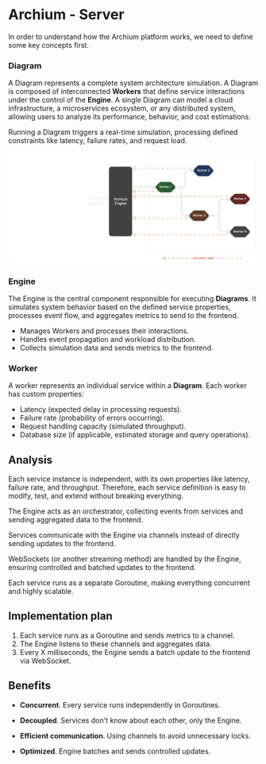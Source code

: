 # Archium - Server

In order to understand how the Archium platform works, we need to define some key concepts first.

### Diagram

A Diagram represents a complete system architecture simulation. A Diagram is composed of interconnected **Workers** that define service interactions under the control of the **Engine**. A single Diagram can model a cloud infrastructure, a microservices ecosystem, or any distributed system, allowing users to analyze its performance, behavior, and cost estimations.

Running a Diagram triggers a real-time simulation, processing defined constraints like latency, failure rates, and request load.

![Architecture](../docs/diagram.png)

### Engine

The Engine is the central component responsible for executing **Diagrams**. It simulates system behavior based on the defined service properties, processes event flow, and aggregates metrics to send to the frontend.

- Manages Workers and processes their interactions.
- Handles event propagation and workload distribution.
- Collects simulation data and sends metrics to the frontend.

### Worker

A worker represents an individual service within a **Diagram**. Each worker has custom properties:

- Latency (expected delay in processing requests).
- Failure rate (probability of errors occurring).
- Request handling capacity (simulated throughput).
- Database size (if applicable, estimated storage and query operations).

## Analysis

Each service instance is independent, with its own properties like latency, failure rate, and throughput. Therefore, each service definition is easy to modify, test, and extend without breaking everything.

The Engine acts as an orchestrator, collecting events from services and sending aggregated data to the frontend.

Services communicate with the Engine via channels instead of directly sending updates to the frontend.

WebSockets (or another streaming method) are handled by the Engine, ensuring controlled and batched updates to the frontend.

Each service runs as a separate Goroutine, making everything concurrent and highly scalable.

## Implementation plan

1. Each service runs as a Goroutine and sends metrics to a channel.
2. The Engine listens to these channels and aggregates data.
3. Every X milliseconds, the Engine sends a batch update to the frontend via WebSocket.

## Benefits

- **Concurrent**. Every service runs independently in Goroutines.

- **Decoupled**. Services don't know about each other, only the Engine.

- **Efficient communication**. Using channels to avoid unnecessary locks.

- **Optimized**. Engine batches and sends controlled updates.
